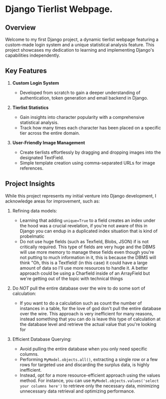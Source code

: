 # Django Tierlist Webpage.

## Overview

Welcome to my first Django project, a dynamic tierlist webpage featuring a custom-made login system and a unique statistical analysis feature. This project showcases my dedication to learning and implementing Django's capabilities independently.

## Key Features

1. **Custom Login System**
   - Developed from scratch to gain a deeper understanding of authentication, token generation and email backend in Django.

2. **Tierlist Statistics**
   - Gain insights into character popularity with a comprehensive statistical analysis.
   - Track how many times each character has been placed on a specific tier across the entire domain.

3. **User-Friendly Image Management**
   - Create tierlists effortlessly by dragging and dropping images into the designated TextField.
   - Simple template creation using comma-separated URLs for image references.

## Project Insights

While this project represents my initial venture into Django development, I acknowledge areas for improvement, such as:

1. Refining data models:
   - Learning that adding `unique=True` to a field creates an index under the hood was a crucial revelation, if you're not aware of this in Django you can endup in a duplicated index situation that is kind of probelmatic
   - Do not use huge fields (such as Texfield, Blobs, JSON) if is not critically required. This type of fields are very huge and the DBMS will use more memory to manage these fields even though you're not putting to much information in it, this is because       the DBMS will think "Oh, this is a Textfield! (in this case) it could have a large amount of data so I'll use more resources to handle it. A better approach could be using a Charfield inside of an ArrayField but we're getting out of the topic with          technical things


2. Do *NOT* pull the entire database over the wire to do some sort of calculation:
   - If you want to do a calculation such as count the number of instances in a table, for the love of god don't pull the entire database over the wire. This approach is very inefficient for many reasons, instead something that you can do is leave this          type of calculation at the database level and retrieve the actual value that you're looking for


3. Efficient Database Querying:
   - Avoid pulling the entire database when you only need specific columns.
   - Performing `MyModel.objects.all()`, extracting a single row or a few rows for targeted use and discarding the surplus data, is highly inefficient.
   - Instead, opt for a more resource-efficient approach using the values method. For instance, you can use `MyModel.objects.values('select your columns here')` to retrieve only the necessary data, minimizing unnecessary data retrieval and optimizing            performance.
